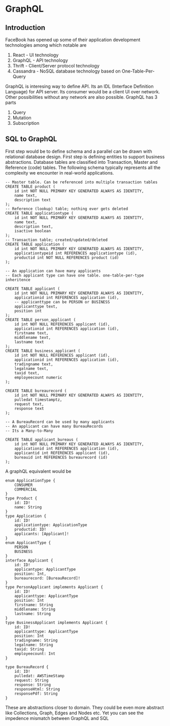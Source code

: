 # GraphQL

## Introduction

FaceBook has opened up some of their application development technologies among which notable are
1. React - UI technology 
2. GraphQL - API technology
3. Thrift - Client/Server protocol technology
4. Cassandra - NoSQL database technology based on One-Table-Per-Query

GraphQL is interesing way to define API.  Its an IDL (Interface Definition Language) for API server.  Its consumer would be a client UI over network. Other possibilities without any network are also possible.
GraphQL has 3 parts
1. Query
2. Mutation
3. Subscription

## SQL to GraphQL 

First step would be to define schema and a parallel can be drawn with relational database design. First step is defining entities to support business abstractions.  Database tables are classified into Transaction, Master and Reference (code) tables.  The following schema typically represents  all the complexity we encounter in real-world applications.

```
-- Master table. Can be referenced into multiple transaction tables
CREATE TABLE product (
    id int NOT NULL PRIMARY KEY GENERATED ALWAYS AS IDENTITY,
    name text,
    description text    
);
-- Reference (lookup) table; nothing ever gets deleted
CREATE TABLE applicationtype (
    id int NOT NULL PRIMARY KEY GENERATED ALWAYS AS IDENTITY,
    name text,
    description text,
    isactive boolean
);
-- Transaction table; created/updated/deleted
CREATE TABLE application (
    id int NOT NULL PRIMARY KEY GENERATED ALWAYS AS IDENTITY,
    applicationtypeid int REFERENCES applicationtype (id),
    productid int NOT NULL REFERENCES product (id)
);

-- An application can have many applicants 
-- Each applicant type can have one table. one-table-per-type inheritence

CREATE TABLE applicant (
    id int NOT NULL PRIMARY KEY GENERATED ALWAYS AS IDENTITY,
    applicationid int REFERENCES application (id),
    -- applicanttype can be PERSON or BUSINESS
    applicanttype text,
    position int
);
CREATE TABLE person_applicant (
    id int NOT NULL REFERENCES applicant (id),
    applicationid int REFERENCES application (id),
    firstname text,
    middlename text,
    lastname text
);
CREATE TABLE business_applicant (
    id int NOT NULL REFERENCES applicant (id),
    applicationid int REFERENCES application (id),
    tradingname text,
    legalname text,
    taxid text,
    employeecount numeric
);

CREATE TABLE bureaurecord (
    id int NOT NULL PRIMARY KEY GENERATED ALWAYS AS IDENTITY,
    pulledat timestamptz,
    request text,
    response text
);

-- A BureauRecord can be used by many applicants
-- An applicant can have many BureauRecords 
-- Its a Many-to-Many

CREATE TABLE applicant_bureaus (
    id int NOT NULL PRIMARY KEY GENERATED ALWAYS AS IDENTITY,
    applicationid int REFERENCES application (id),
    applicantid int REFERENCES applicant (id),   
    bureauid int REFERENCES bureaurecord (id)
);
```

A graphQL equivalent would be

```
enum ApplicationType {
    CONSUMER
    COMMERCIAL
}
type Product {
    id: ID!
    name: String
}
type Application {
    id: ID!
    applicationtype: ApplicationType
    productid: ID!
    applicants: [Applicant]!
}
enum ApplicantType {
    PERSON
    BUSINESS
}
interface Applicant {
    id: ID!
    applicantype: ApplicantType
    position: Int,
    bureaurecord: [BureauRecord]!
}
type PersonApplicant implements Applicant {
    id: ID!
    applicanttype: ApplicantType
    position: Int
    firstname: String
    middlename: String
    lastname: String
}
type BusinessApplicant implements Applicant {
    id: ID!
    applicanttype: ApplicantType
    position: Int
    tradingname: String
    legalname: String
    taxid: String
    employeecount: Int
}

type BureauRecord {
    id: ID!
    pulledat: AWSTimeStamp
    request: String
    response: String
    responseHtml: String
    responsePdf: String
}

```

These are abstractions closer to domain. They could be even more abstract like Collections, Graph, Edges and Nodes etc.   Yet you can see the impedence mismatch between GraphQL and SQL

